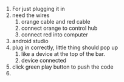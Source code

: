 1. For just plugging it in
2. need the wires
	1. orange cable and red cable
	2. connect orange to control hub
	3. connect red into computer
3. android studio
4. plug in correctly, little thing should pop up
	1. like a device at the top of the bar.
	2. device connected
5. click green play button to push the code
6. 